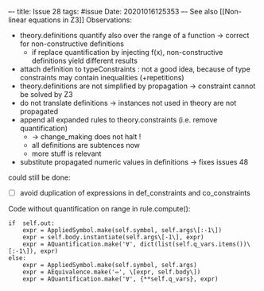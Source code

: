 –-
title: Issue 28
tags: #issue
Date: 20201016125353
–-
See also [[Non-linear equations in Z3]]
Observations:
* theory.definitions quantify also over the range of a function → correct for non-constructive definitions
    * if replace quantification by injecting f(x), non-constructive definitions yield different results
* attach definition to typeConstraints : not a good idea, because of type constraints may contain inequalities (+repetitions)
* theory.definitions are not simplified by propagation → constraint cannot be solved by Z3
* do not translate definitions → instances not used in theory are not propagated
* append all expanded rules to theory.constraints (i.e. remove quantification)
    * → change_making does not halt !
    * all definitions are subtences now
    * more stuff is relevant
* substitute propagated numeric values in definitions → fixes issues 48

could still be done:
- [ ] avoid duplication of expressions in def_constraints and co_constraints


Code without quantification on range in rule.compute():
~~~~
if  self.out:
    expr = AppliedSymbol.make(self.symbol, self.args\[:-1\])
    expr = self.body.instantiate(self.args\[-1\], expr)
    expr = AQuantification.make('∀', dict(list(self.q_vars.items())\[:-1\]), expr)
else:
    expr = AppliedSymbol.make(self.symbol, self.args)
    expr = AEquivalence.make('⇔', \[expr, self.body\])
    expr = AQuantification.make('∀', {**self.q_vars}, expr)
~~~~